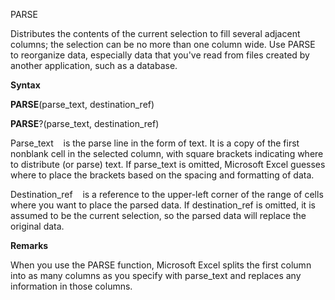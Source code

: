 PARSE

Distributes the contents of the current selection to fill several
adjacent columns; the selection can be no more than one column wide. Use
PARSE to reorganize data, especially data that you've read from files
created by another application, such as a database.

**Syntax**

**PARSE**(parse\_text, destination\_ref)

**PARSE**?(parse\_text, destination\_ref)

Parse\_text    is the parse line in the form of text. It is a copy of
the first nonblank cell in the selected column, with square brackets
indicating where to distribute (or parse) text. If parse\_text is
omitted, Microsoft Excel guesses where to place the brackets based on
the spacing and formatting of data.

Destination\_ref    is a reference to the upper-left corner of the range
of cells where you want to place the parsed data. If destination\_ref is
omitted, it is assumed to be the current selection, so the parsed data
will replace the original data.

**Remarks**

When you use the PARSE function, Microsoft Excel splits the first column
into as many columns as you specify with parse\_text and replaces any
information in those columns.


